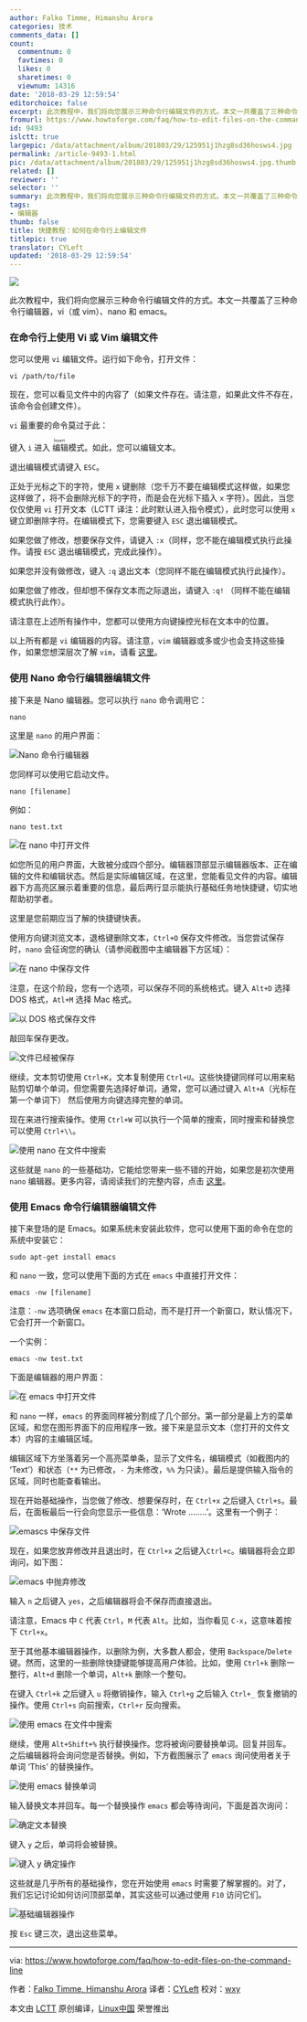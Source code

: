 ```yaml
---
author: Falko Timme, Himanshu Arora
categories: 技术
comments_data: []
count:
  commentnum: 0
  favtimes: 0
  likes: 0
  sharetimes: 0
  viewnum: 14316
date: '2018-03-29 12:59:54'
editorchoice: false
excerpt: 此次教程中，我们将向您展示三种命令行编辑文件的方式。本文一共覆盖了三种命令行编辑器，vi（或 vim）、nano 和 emacs。
fromurl: https://www.howtoforge.com/faq/how-to-edit-files-on-the-command-line
id: 9493
islctt: true
largepic: /data/attachment/album/201803/29/125951j1hzg8sd36hosws4.jpg
permalink: /article-9493-1.html
pic: /data/attachment/album/201803/29/125951j1hzg8sd36hosws4.jpg.thumb.jpg
related: []
reviewer: ''
selector: ''
summary: 此次教程中，我们将向您展示三种命令行编辑文件的方式。本文一共覆盖了三种命令行编辑器，vi（或 vim）、nano 和 emacs。
tags:
- 编辑器
thumb: false
title: 快捷教程：如何在命令行上编辑文件
titlepic: true
translator: CYLeft
updated: '2018-03-29 12:59:54'
---
```


![](/data/attachment/album/201803/29/125951j1hzg8sd36hosws4.jpg)


此次教程中，我们将向您展示三种命令行编辑文件的方式。本文一共覆盖了三种命令行编辑器，vi（或 vim）、nano 和 emacs。


### 在命令行上使用 Vi 或 Vim 编辑文件


您可以使用 `vi` 编辑文件。运行如下命令，打开文件：



```
vi /path/to/file

```

现在，您可以看见文件中的内容了（如果文件存在。请注意，如果此文件不存在，该命令会创建文件）。


`vi` 最重要的命令莫过于此：


键入 `i` 进入<ruby> 编辑 <rt>  Insert </rt></ruby>模式。如此，您可以编辑文本。


退出编辑模式请键入 `ESC`。


正处于光标之下的字符，使用 `x` 键删除（您千万不要在编辑模式这样做，如果您这样做了，将不会删除光标下的字符，而是会在光标下插入 `x` 字符）。因此，当您仅仅使用 `vi` 打开文本（LCTT 译注：此时默认进入指令模式），此时您可以使用 `x` 键立即删除字符。在编辑模式下，您需要键入 `ESC` 退出编辑模式。


如果您做了修改，想要保存文件，请键入 `:x`（同样，您不能在编辑模式执行此操作。请按 `ESC` 退出编辑模式，完成此操作）。


如果您并没有做修改，键入 `:q` 退出文本（您同样不能在编辑模式执行此操作）。


如果您做了修改，但却想不保存文本而之际退出，请键入 `:q!` （同样不能在编辑模式执行此作）。


请注意在上述所有操作中，您都可以使用方向键操控光标在文本中的位置。


以上所有都是 `vi` 编辑器的内容。请注意，`vim` 编辑器或多或少也会支持这些操作，如果您想深层次了解 `vim`，请看 [这里](https://www.howtoforge.com/vim-basics)。


### 使用 Nano 命令行编辑器编辑文件


接下来是 Nano 编辑器。您可以执行 `nano` 命令调用它：



```
nano

```

这里是 `nano` 的用户界面：


![Nano 命令行编辑器](/data/attachment/album/201803/29/125956w2cosbvuahxlvdvb.png)


您同样可以使用它启动文件。



```
nano [filename]

```

例如：



```
nano test.txt

```

![在 nano 中打开文件](/data/attachment/album/201803/29/125957jux9prajr4fiaffr.png)


如您所见的用户界面，大致被分成四个部分。编辑器顶部显示编辑器版本、正在编辑的文件和编辑状态。然后是实际编辑区域，在这里，您能看见文件的内容。编辑器下方高亮区展示着重要的信息，最后两行显示能执行基础任务地快捷键，切实地帮助初学者。


这里是您前期应当了解的快捷键快表。


使用方向键浏览文本，退格键删除文本，`Ctrl+O` 保存文件修改。当您尝试保存时，`nano` 会征询您的确认（请参阅截图中主编辑器下方区域）：


![在 nano 中保存文件](/data/attachment/album/201803/29/125959galu5oo3jvuf24lu.png)


注意，在这个阶段，您有一个选项，可以保存不同的系统格式。键入 `Alt+D` 选择 DOS 格式，`Atl+M` 选择 Mac 格式。


![以 DOS 格式保存文件](/data/attachment/album/201803/29/130000zaowbhv55ocb5c5a.png)


敲回车保存更改。


![文件已经被保存](/data/attachment/album/201803/29/130001nzggxzbcbnwx0nbx.png)


继续，文本剪切使用 `Ctrl+K`，文本复制使用 `Ctrl+U`。这些快捷键同样可以用来粘贴剪切单个单词，但您需要先选择好单词，通常，您可以通过键入 `Alt+A`（光标在第一个单词下） 然后使用方向键选择完整的单词。


现在来进行搜索操作。使用 `Ctrl+W` 可以执行一个简单的搜索，同时搜索和替换您可以使用 `Ctrl+\\`。


![使用 nano 在文件中搜索](/data/attachment/album/201803/29/130002i6fa33k25u9um906.png)


这些就是 `nano` 的一些基础功，它能给您带来一些不错的开始，如果您是初次使用 `nano` 编辑器。更多内容，请阅读我们的完整内容，点击 [这里](https://www.howtoforge.com/linux-nano-command/)。


### 使用 Emacs 命令行编辑器编辑文件


接下来登场的是 Emacs。如果系统未安装此软件，您可以使用下面的命令在您的系统中安装它：



```
sudo apt-get install emacs

```

和 `nano` 一致，您可以使用下面的方式在 `emacs` 中直接打开文件：



```
emacs -nw [filename]

```

注意：`-nw` 选项确保 `emacs` 在本窗口启动，而不是打开一个新窗口，默认情况下，它会打开一个新窗口。


一个实例：



```
emacs -nw test.txt

```

下面是编辑器的用户界面：


![在 emacs 中打开文件](/data/attachment/album/201803/29/130003jm6mri6xvjmsq666.png)


和 `nano` 一样，`emacs` 的界面同样被分割成了几个部分。第一部分是最上方的菜单区域，和您在图形界面下的应用程序一致。接下来是显示文本（您打开的文件文本）内容的主编辑区域。


编辑区域下方坐落着另一个高亮菜单条，显示了文件名，编辑模式（如截图内的 ‘Text’）和状态（`**` 为已修改，`-` 为未修改，`%%` 为只读）。最后是提供输入指令的区域，同时也能查看输出。


现在开始基础操作，当您做了修改、想要保存时，在 `Ctrl+x` 之后键入 `Ctrl+s`。最后，在面板最后一行会向您显示一些信息：‘Wrote ........’。这里有一个例子：


![emascs 中保存文件](/data/attachment/album/201803/29/130005mvsvzd5x5fxa3srz.png)


现在，如果您放弃修改并且退出时，在 `Ctrl+x` 之后键入`Ctrl+c`。编辑器将会立即询问，如下图：


![emacs 中抛弃修改](/data/attachment/album/201803/29/130007tmlwz22qq2ywx38p.png)


输入 `n` 之后键入 `yes`，之后编辑器将会不保存而直接退出。


请注意，Emacs 中 `C` 代表 `Ctrl`，`M` 代表 `Alt`。比如，当你看见 `C-x`，这意味着按下 `Ctrl+x`。


至于其他基本编辑器操作，以删除为例，大多数人都会，使用 `Backspace`/`Delete` 键。然而，这里的一些删除快捷键能够提高用户体验。比如，使用 `Ctrl+k` 删除一整行，`Alt+d` 删除一个单词，`Alt+k` 删除一个整句。


在键入 `Ctrl+k` 之后键入 `u` 将撤销操作，输入 `Ctrl+g` 之后输入 `Ctrl+_` 恢复撤销的操作。使用 `Ctrl+s` 向前搜索，`Ctrl+r` 反向搜索。


![使用 emacs 在文件中搜索](/data/attachment/album/201803/29/130008kq9mmiiroh3i5vo8.png)


继续，使用 `Alt+Shift+%` 执行替换操作。您将被询问要替换单词。回复并回车。之后编辑器将会询问您是否替换。例如，下方截图展示了 `emacs` 询问使用者关于单词 ‘This’ 的替换操作。


![使用 emacs 替换单词](/data/attachment/album/201803/29/130009igxu9g994xmn1d12.png)


输入替换文本并回车。每一个替换操作 `emacs` 都会等待询问，下面是首次询问：


![确定文本替换](/data/attachment/album/201803/29/130010fozfz11kcoktt8fq.png)


键入 `y` 之后，单词将会被替换。


![键入 y 确定操作](/data/attachment/album/201803/29/130011i3u7p87l45llzcvm.png)


这些就是几乎所有的基础操作，您在开始使用 `emacs` 时需要了解掌握的。对了，我们忘记讨论如何访问顶部菜单，其实这些可以通过使用 `F10` 访问它们。


![基础编辑器操作](/data/attachment/album/201803/29/130012gqfd9mxmnddsgd9u.png)


按 `Esc` 键三次，退出这些菜单。




---


via: <https://www.howtoforge.com/faq/how-to-edit-files-on-the-command-line>


作者：[Falko Timme, Himanshu Arora](https://www.howtoforge.com) 译者：[CYLeft](https://github.com/CYLeft) 校对：[wxy](https://github.com/wxy)


本文由 [LCTT](https://github.com/LCTT/TranslateProject) 原创编译，[Linux中国](https://linux.cn/) 荣誉推出